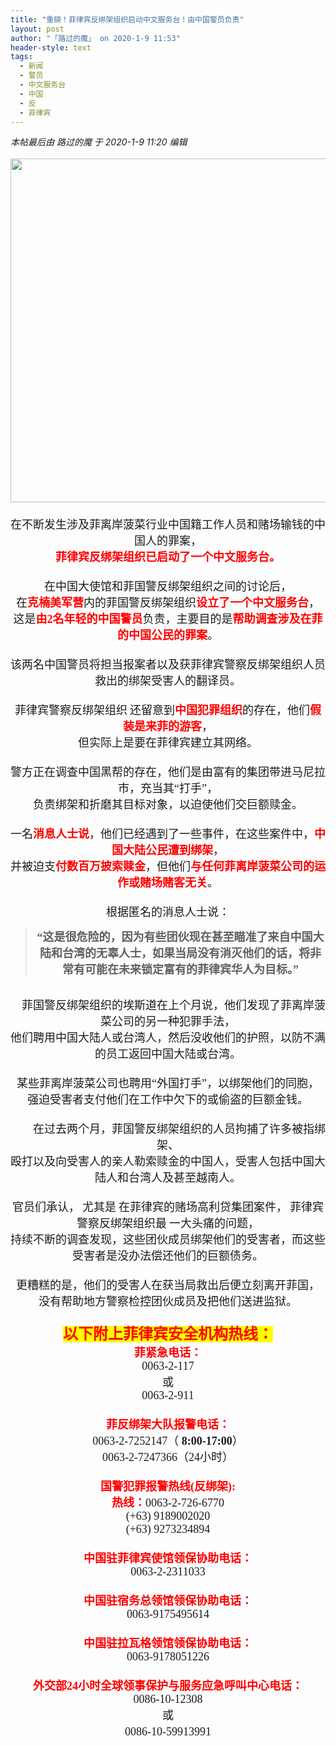 ```yaml
---
title: "重磅！菲律宾反绑架组织启动中文服务台！由中国警员负责"
layout: post
author: "「路过的魔」 on 2020-1-9 11:53"
header-style: text
tags:
  - 新闻
  - 警员
  - 中文服务台
  - 中国
  - 反
  - 菲律宾
---
```


<head></head>
<body>
 <i class="pstatus"> 本帖最后由 路过的魔 于 2020-1-9 11:20 编辑 </i>
 <br> 
 <br> 
 <div align="center"> 
  <font face="微软雅黑"><font size="4"> 
    <ignore_js_op> 
     <img aid="1325888" src="https://bbs.boniu123.cc/data/attachment/forum/202001/09/091753yu0j770yvda6k3kz.jpg" zoomfile="data/attachment/forum/202001/09/091753yu0j770yvda6k3kz.jpg" file="data/attachment/forum/202001/09/091753yu0j770yvda6k3kz.jpg" width="550" inpost="1"> 
     <div class="tip tip_4 aimg_tip" id="aimg_1325888_menu" style="position: absolute; display: none" disautofocus="true"> 
      <div class="xs0"> 
       <p><strong>W020170918406559443700.jpg</strong> <em class="xg1">(69.59 KB, 下载次数: 0)</em></p> 
       <p> <a href="forum.php?mod=attachment&amp;aid=MTMyNTg4OHxkMTE0MjhlMHwxNTc4NTQ0NjMxfDB8NTQ4NTc3&amp;nothumb=yes" target="_blank">下载附件</a> &nbsp;<a href="javascript:;" onclick="showWindow(this.id, this.getAttribute('url'), 'get', 0);" id="savephoto_1325888" url="home.php?mod=spacecp&amp;ac=album&amp;op=saveforumphoto&amp;aid=1325888&amp;handlekey=savephoto_1325888">保存到相册</a> </p> 
       <p class="xg1 y"><span title="2020-1-9 09:17">3&nbsp;小时前</span> 上传</p> 
      </div> 
      <div class="tip_horn"></div> 
     </div> 
    </ignore_js_op> </font></font> 
 </div> 
 <div align="center"> 
  <font face="微软雅黑"><font size="4"><br> </font></font> 
 </div> 
 <div align="center"> 
  <font face="微软雅黑"><font size="4">在不断发生涉及菲离岸菠菜行业中国籍工作人员和赌场输钱的中国人的罪案，</font></font> 
 </div> 
 <div align="center"> 
  <font face="微软雅黑"><font size="4"><font color="#ff0000"><strong>菲律宾反绑架组织已启动了一个中文服务台。</strong></font></font></font> 
 </div>
 <font face="微软雅黑"><font size="4"><br> </font></font> 
 <div align="center"> 
  <font face="微软雅黑"><font size="4">在中国大使馆和菲国警反绑架组织之间的讨论后，</font></font> 
 </div> 
 <div align="center"> 
  <font face="微软雅黑"><font size="4">在<strong><font color="#ff0000">克楠美军营</font></strong>内的菲国警反绑架组织<strong><font color="#ff0000">设立了一个中文服务台</font></strong>，</font></font> 
 </div> 
 <div align="center"> 
  <font face="微软雅黑"><font size="4">这是<strong><font color="#ff0000">由2名年轻的中国警员</font></strong>负责，主要目的是<strong><font color="#ff0000">帮助调查涉及在菲的中国公民的罪案</font></strong>。</font></font> 
 </div>
 <font face="微软雅黑"><font size="4"><br> </font></font> 
 <div align="center"> 
  <font face="微软雅黑"><font size="4">该两名中国警员将担当报案者以及获菲律宾警察反绑架组织人员救出的绑架受害人的翻译员。</font></font> 
 </div>
 <font face="微软雅黑"><font size="4"><br> </font></font> 
 <div align="center"> 
  <font face="微软雅黑"><font size="4">菲律宾警察反绑架组织</font></font> 
  <font face="微软雅黑"><font size="4">还留意到<strong><font color="#ff0000">中国犯罪组织</font></strong>的存在，他们<strong><font color="#ff0000">假装是来菲的游客</font></strong>，</font></font> 
 </div> 
 <div align="center"> 
  <font face="微软雅黑"><font size="4">但实际上是要在菲律宾建立其网络。</font></font> 
 </div>
 <font face="微软雅黑"><font size="4"><br> </font></font> 
 <div align="center"> 
  <font face="微软雅黑"><font size="4">警方正在调查中国黑帮的存在，他们是由富有的集团带进马尼拉市，充当其“打手”，</font></font> 
 </div> 
 <div align="center"> 
  <font face="微软雅黑"><font size="4">负责绑架和折磨其目标对象，以迫使他们交巨额赎金。</font></font> 
 </div>
 <font face="微软雅黑"><font size="4"><br> </font></font> 
 <div align="center"> 
  <font face="微软雅黑"><font size="4">一名<strong><font color="#ff0000">消息人士说</font></strong>，他们已经遇到了一些事件，在这些案件中，<strong><font color="#ff0000">中国大陆公民遭到绑架</font></strong>，</font></font> 
 </div> 
 <div align="center"> 
  <font face="微软雅黑"><font size="4">并被迫支<strong><font color="#ff0000">付数百万披索赎金</font></strong>，但他们<strong><font color="#ff0000">与任何菲离岸菠菜公司的运作或赌场赌客无关</font></strong>。</font></font> 
 </div> 
 <div align="center"> 
  <font face="微软雅黑"><font size="4"><br> </font></font> 
 </div> 
 <div align="center"> 
  <font face="微软雅黑"><font size="4">根据匿名的消息人士说：</font></font> 
 </div> 
 <div align="center"> 
  <div class="quote"> 
   <blockquote> 
    <font face="微软雅黑"><font size="4"><strong>“这是很危险的，因为有些团伙现在甚至瞄准了来自中国大陆和台湾的无辜人士，如果当局没有消灭他们的话，将非常有可能在未来锁定富有的菲律宾华人为目标。”</strong></font></font> 
   </blockquote> 
  </div> 
  <br> 
 </div> 
 <div align="center"> 
  <font face="微软雅黑"><font size="4">　菲国警反绑架组织的埃斯道在上个月说，他们发现了菲离岸菠菜公司的另一种犯罪手法，</font></font> 
 </div> 
 <div align="center"> 
  <font face="微软雅黑"><font size="4">他们聘用中国大陆人或台湾人，然后没收他们的护照，以防不满的员工返回中国大陆或台湾。</font></font> 
 </div>
 <font face="微软雅黑"><font size="4"><br> </font></font> 
 <div align="center"> 
  <font face="微软雅黑"><font size="4">某些菲离岸菠菜公司也聘用“外国打手”，以绑架他们的同胞，</font></font> 
 </div> 
 <div align="center"> 
  <font face="微软雅黑"><font size="4">强迫受害者支付他们在工作中欠下的或偷盗的巨额金钱。</font></font> 
 </div>
 <font face="微软雅黑"><font size="4"><br> </font></font> 
 <div align="center"> 
  <font face="微软雅黑"><font size="4">　　在过去两个月，菲国警反绑架组织的人员拘捕了许多被指绑架、</font></font> 
 </div> 
 <div align="center"> 
  <font face="微软雅黑"><font size="4">殴打以及向受害人的亲人勒索赎金的中国人，受害人包括中国大陆人和台湾人及甚至越南人。</font></font> 
 </div>
 <font face="微软雅黑"><font size="4"><br> </font></font> 
 <div align="center"> 
  <font face="微软雅黑"><font size="4">官员们承认，</font></font> 
  <font face="微软雅黑"><font size="4">尤其是</font></font> 
  <font face="微软雅黑"><font size="4">在菲律宾的赌场高利贷集团案件，</font></font> 
  <font face="微软雅黑"><font size="4">菲律宾警察反绑架组织最</font></font> 
  <font face="微软雅黑"><font size="4">一大头痛的问题，</font></font> 
 </div> 
 <div align="center"> 
  <font face="微软雅黑"><font size="4">持续不断的调查发现，这些团伙成员绑架他们的受害者，而这些受害者是没办法偿还他们的巨额债务。</font></font> 
 </div>
 <font face="微软雅黑"><font size="4"><br> </font></font> 
 <div align="center"> 
  <font face="微软雅黑"><font size="4">更糟糕的是，他们的受害人在获当局救出后便立刻离开菲国，</font></font> 
 </div> 
 <div align="center"> 
  <font face="微软雅黑"><font size="4">没有帮助地方警察检控团伙成员及把他们送进监狱。</font></font> 
 </div> 
 <div align="center"> 
  <font face="微软雅黑"><font size="4"><br> </font></font> 
 </div> 
 <div align="center"> 
  <font face="微软雅黑"><font size="5"><font color="#ff0000"><font style="background-color:yellow"><strong>以下附上菲律宾安全机构热线：</strong></font></font></font></font> 
 </div> 
 <div align="center"> 
  <font face="微软雅黑"><font size="4"> 
    <div align="center"> 
     <strong><font color="#ff0000">菲紧急电话：</font></strong> 
    </div> 
    <div align="center">
      0063-2-117 
    </div> 
    <div align="center">
      或 
    </div> 
    <div align="center">
      0063-2-911 
    </div><br> 
    <div align="center"> 
     <strong><font color="#ff0000">菲反绑架大队报警电话：</font></strong> 
    </div> 
    <div align="center">
      0063-2-7252147（ 
     <strong>8:00-17:00</strong>） 
    </div> 
    <div align="center">
      0063-2-7247366（24小时） 
    </div><br> 
    <div align="center"> 
     <strong><font color="#ff0000">国警犯罪报警热线(反绑架):</font></strong> 
    </div> 
    <div align="center"> 
     <font color="#ff0000"><strong>热线：</strong></font>0063-2-726-6770 
    </div> 
    <div align="center">
      (+63) 9189002020 
    </div> 
    <div align="center">
      (+63) 9273234894 
    </div><br> 
    <div align="center"> 
     <strong><font color="#ff0000">中国驻菲律宾使馆领保协助电话：</font></strong> 
    </div> 
    <div align="center">
      0063-2-2311033 
    </div><br> 
    <div align="center"> 
     <strong><font color="#ff0000">中国驻宿务总领馆领保协助电话：</font></strong> 
    </div> 
    <div align="center">
      0063-9175495614 
    </div><br> 
    <div align="center"> 
     <strong><font color="#ff0000">中国驻拉瓦格领馆领保协助电话：</font></strong> 
    </div> 
    <div align="center">
      0063-9178051226 
    </div><br> 
    <div align="center"> 
     <strong><font color="#ff0000">外交部24小时全球领事保护与服务应急呼叫中心电话：</font></strong> 
    </div> 
    <div align="center">
      0086-10-12308 
    </div> 
    <div align="center">
      或 
    </div> 
    <div align="center">
      0086-10-59913991　 
    </div></font></font> 
 </div>
 <br>
</body>


